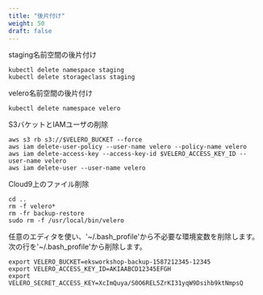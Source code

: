 ```yaml
---
title: "後片付け"
weight: 50
draft: false
---
```


<!--
Cleanup staging namepspace
-->
staging名前空間の後片付け

```
kubectl delete namespace staging
kubectl delete storageclass staging
```

<!--
Cleanup velero namespace
-->
velero名前空間の後片付け

```
kubectl delete namespace velero
```

<!--
Delete S3 Bucket and IAM user
-->
S3バケットとIAMユーザの削除
```
aws s3 rb s3://$VELERO_BUCKET --force
aws iam delete-user-policy --user-name velero --policy-name velero
aws iam delete-access-key --access-key-id $VELERO_ACCESS_KEY_ID --user-name velero
aws iam delete-user --user-name velero
```

<!--
Delete files from Cloud9 environment
-->
Cloud9上のファイル削除
```
cd ..
rm -f velero*
rm -fr backup-restore
sudo rm -f /usr/local/bin/velero
```

<!--
You may also want to delete the environment variables (`$VELERO_BUCKET`, `$VELERO_ACCESS_KEY_ID`, and `$VELERO_SECRET_ACCESS_KEY`) from `~/.bash_profile` using your preferred editor as they are no longer valid. You will need to remove the lines below from `~/.bash_profile`.
-->
任意のエディタを使い、'~/.bash_profile'から不必要な環境変数を削除します。次の行を'~/.bash_profile'から削除します。
```
export VELERO_BUCKET=eksworkshop-backup-1587212345-12345
export VELERO_ACCESS_KEY_ID=AKIAABCD12345EFGH
export VELERO_SECRET_ACCESS_KEY=XcImQuya/S0O6REL5ZrKI31yqW9Dsihb9ktNmpsQ
```
